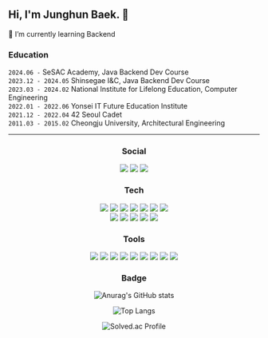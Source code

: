 <!--
**ekmbjh/ekmbjh** is a ✨ _special_ ✨ repository because its `README.md` (this file) appears on your GitHub profile.

Here are some ideas to get you started:

- 🔭 I’m currently working on ...
- 🌱 I’m currently learning ...
- 👯 I’m looking to collaborate on ...
- 🤔 I’m looking for help with ...
- 💬 Ask me about ...
- 📫 How to reach me: ...
- 😄 Pronouns: ...
- ⚡ Fun fact: ...
-->

<!-- Header -->
## Hi, I'm Junghun Baek. 👋 <br>

🌱 I’m currently learning Backend

### Education
`2024.06 -` SeSAC Academy, Java Backend Dev Course
<br>
`2023.12 - 2024.05` Shinsegae I&C, Java Backend Dev Course
<br>
`2023.03 - 2024.02` National Institute for Lifelong Education, Computer Engineering
<br>
`2022.01 - 2022.06` Yonsei IT Future Education Institute
<br>
`2021.12 - 2022.04` 42 Seoul Cadet
<br>
`2011.03 - 2015.02` Cheongju University, Architectural Engineering

---

<div align="center">

### Social
<a href="https://velog.io/@justsaturday"><img src="https://img.shields.io/badge/tistory-000000.svg?&style=for-the-badge&logo=tistory&logoColor=white"/></a>
<a href="https://www.notion.so/CHOI-IN-CHANG-0c801ea3cf6940f7a97d1eec4dc58d8b"><img src="https://img.shields.io/badge/resume-ffffff?style=flat-square&logo=notion&logoColor=black"/></a>
<a href="https://www.linkedin.com/in/%EC%9D%B8%EC%B0%BD-%EC%B5%9C-9b162a241/"><img src="https://img.shields.io/badge/linkedin-0A66C2?style=flat-square&logo=linkedin&logoColor=black"/></a>
  
### Tech
<img src="https://img.shields.io/badge/Java-26689A?style=flat-square&logo=OpenJDK&logoColor=white"/>
<img src="https://img.shields.io/badge/Spring-6DB33F?style=flat-square&logo=Spring&logoColor=white"/>
<img src="https://img.shields.io/badge/Spring_Boot-6DB33F?style=flat-square&logo=SpringBoot&logoColor=white"/>
<img src="https://img.shields.io/badge/JUnit5-25A162?style=flat-square&logo=JUnit5&logoColor=black"/>
<img src="https://img.shields.io/badge/MySQL-4479A1?style=flat-square&logo=MySQL&logoColor=white"/>
<img src="https://img.shields.io/badge/Hibernate-59666C?style=flat-square&logo=Hibernate&logoColor=black"/>
<img src="https://img.shields.io/badge/MyBatis-BE3939.svg?&style=flat-square&logo=MyBatis3&logoColor=white"/>

<br>

<img src="https://img.shields.io/badge/HTML5-E34F26.svg?&style=flat-square&logo=HTML5&logoColor=white"/>
<img src="https://img.shields.io/badge/CSS3-1572B6.svg?&style=flat-square&logo=CSS3&logoColor=white"/>
<img src="https://img.shields.io/badge/JavaScript-F7DF1E.svg?&style=flat-square&logo=JavaScript&logoColor=black"/>
<img src="https://img.shields.io/badge/Vue.js-4FC08D.svg?&style=flat-square&logo=Vue.js&logoColor=white"/>
<img src="https://img.shields.io/badge/Thymeleaf-005F0F.svg?&style=flat-square&logo=Thymeleaf&logoColor=white"/>

### Tools
<img src="https://img.shields.io/badge/macOS-000000?style=flat-square&logo=macOS&logoColor=white"/>
<img src="https://img.shields.io/badge/Intellij_IDEA-000000?style=flat-square&logo=IntelliJIDEA&logoColor=white"/>
<img src="https://img.shields.io/badge/Gradle-02303A?style=flat-square&logo=Gradle&logoColor=white"/>
<img src="https://img.shields.io/badge/Slack-4A154B?style=flat-square&logo=Slack&logoColor=white"/>
<img src="https://img.shields.io/badge/Jira-0052CC?style=flat-square&logo=JiraSoftware&logoColor=white"/>
<img src="https://img.shields.io/badge/Git-F05032?style=flat-square&logo=Git&logoColor=white"/>
<img src="https://img.shields.io/badge/Github-181717?style=flat-square&logo=Github&logoColor=white"/>
<img src="https://img.shields.io/badge/Amazone_AWS-232F3E?style=flat-square&logo=AmazonAWS&logoColor=white"/>
<img src="https://img.shields.io/badge/Figma-F24E1E.svg?&style=flat-square&logo=Figma&logoColor=white"/>

### Badge
![Anurag's GitHub stats](https://github-readme-stats.vercel.app/api?username=ekmbjh&theme=default&show_icons=true)

![Top Langs](https://github-readme-stats.vercel.app/api/top-langs/?username=ekmbjh&exclude_repo=ks-web&layout=compact&hide=mustache)

![Solved.ac Profile](http://mazassumnida.wtf/api/v2/generate_badge?boj=ekmbjh)

</div>
